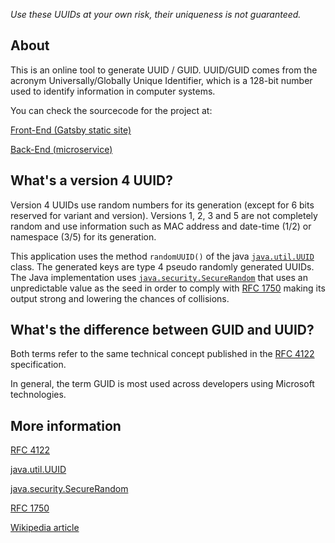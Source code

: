 _Use these UUIDs at your own risk, their uniqueness is not guaranteed._

## About
This is an online tool to generate UUID / GUID.
UUID/GUID comes from the acronym Universally/Globally Unique Identifier,
which is a 128-bit number used to identify information in computer systems.

You can check the sourcecode for the project at:

[Front-End (Gatsby static site)](https://github.com/manusa/com.marcnuri.www)

[Back-End (microservice)](https://github.com/manusa/com.marcnuri.uuid)

## What's a version 4 UUID?
Version 4 UUIDs use random numbers for its generation (except for 6 bits reserved for variant and version).
Versions 1, 2, 3 and 5 are not completely random and use information such as MAC address and date-time (1/2)
or namespace (3/5) for its generation.

This application uses the method `randomUUID()` of the java 
[`java.util.UUID`](https://docs.oracle.com/javase/8/docs/api/java/util/UUID.html) class.
The generated keys are type 4 pseudo randomly generated UUIDs. The Java implementation 
uses [`java.security.SecureRandom`](https://docs.oracle.com/javase/8/docs/api/java/security/SecureRandom.html)
that uses an unpredictable value as the seed in order to comply with
[RFC 1750](https://www.ietf.org/rfc/rfc1750.txt) making its output strong and lowering the chances 
of collisions.

## What's the difference between GUID and UUID?
Both terms refer to the same technical concept published in the 
[RFC 4122](https://www.ietf.org/rfc/rfc4122.txt) specification.

In general, the term GUID is most used across developers using Microsoft technologies.

## More information
[RFC 4122](https://www.ietf.org/rfc/rfc4122.txt)

[java.util.UUID](https://docs.oracle.com/javase/8/docs/api/java/util/UUID.html)

[java.security.SecureRandom](https://docs.oracle.com/javase/8/docs/api/java/security/SecureRandom.html)

[RFC 1750](https://www.ietf.org/rfc/rfc1750.txt)

[Wikipedia article](https://en.wikipedia.org/wiki/Universally_unique_identifier)

